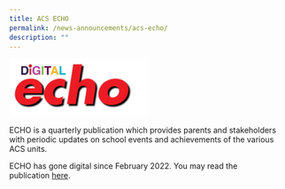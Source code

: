 ```yaml
---
title: ACS ECHO
permalink: /news-announcements/acs-echo/
description: ""
---
```

<img src="/images/Digital-Echo-Icon-1350x556.jpg" 
     style="width:50%">
		 
ECHO is a quarterly publication which provides parents and stakeholders with periodic updates on school events and achievements of the various ACS units.

ECHO has gone digital since February 2022. You may read the publication [here](https://acsecho.com/).